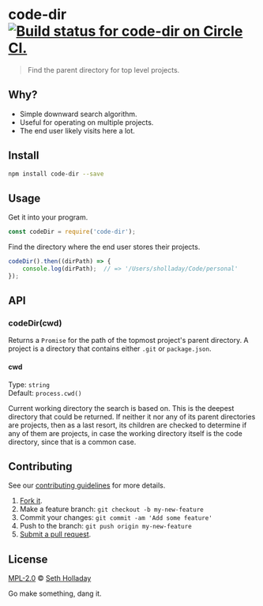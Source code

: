 # code-dir [![Build status for code-dir on Circle CI.](https://img.shields.io/circleci/project/sholladay/code-dir/master.svg "Circle Build Status")](https://circleci.com/gh/sholladay/code-dir "Code Dir Builds")

> Find the parent directory for top level projects.

## Why?

 - Simple downward search algorithm.
 - Useful for operating on multiple projects.
 - The end user likely visits here a lot.

## Install

```sh
npm install code-dir --save
```

## Usage

Get it into your program.

```js
const codeDir = require('code-dir');
```

Find the directory where the end user stores their projects.

```js
codeDir().then((dirPath) => {
    console.log(dirPath);  // => '/Users/sholladay/Code/personal'
});
```

## API

### codeDir(cwd)

Returns a `Promise` for the path of the topmost project's parent directory. A project is a directory that contains either `.git` or `package.json`.

#### cwd

Type: `string`<br>
Default: `process.cwd()`

Current working directory the search is based on. This is the deepest directory that could be returned. If neither it nor any of its parent directories are projects, then as a last resort, its children are checked to determine if any of them are projects, in case the working directory itself is the code directory, since that is a common case.

## Contributing

See our [contributing guidelines](https://github.com/sholladay/code-dir/blob/master/CONTRIBUTING.md "The guidelines for participating in this project.") for more details.

1. [Fork it](https://github.com/sholladay/code-dir/fork).
2. Make a feature branch: `git checkout -b my-new-feature`
3. Commit your changes: `git commit -am 'Add some feature'`
4. Push to the branch: `git push origin my-new-feature`
5. [Submit a pull request](https://github.com/sholladay/code-dir/compare "Submit code to this project for review.").

## License

[MPL-2.0](https://github.com/sholladay/code-dir/blob/master/LICENSE "The license for code-dir.") © [Seth Holladay](http://seth-holladay.com "Author of code-dir.")

Go make something, dang it.
